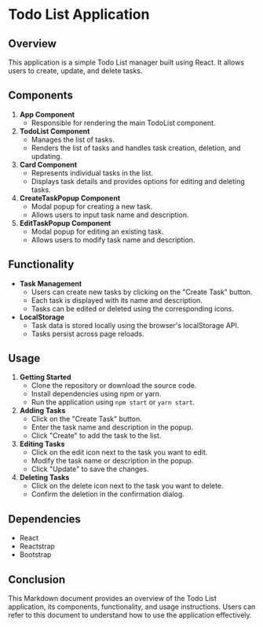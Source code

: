 # Todo List Application

## Overview
This application is a simple Todo List manager built using React. It allows users to create, update, and delete tasks.

## Components
1. **App Component**
    - Responsible for rendering the main TodoList component.
2. **TodoList Component**
    - Manages the list of tasks.
    - Renders the list of tasks and handles task creation, deletion, and updating.
3. **Card Component**
    - Represents individual tasks in the list.
    - Displays task details and provides options for editing and deleting tasks.
4. **CreateTaskPopup Component**
    - Modal popup for creating a new task.
    - Allows users to input task name and description.
5. **EditTaskPopup Component**
    - Modal popup for editing an existing task.
    - Allows users to modify task name and description.

## Functionality
- **Task Management**
    - Users can create new tasks by clicking on the "Create Task" button.
    - Each task is displayed with its name and description.
    - Tasks can be edited or deleted using the corresponding icons.
- **LocalStorage**
    - Task data is stored locally using the browser's localStorage API.
    - Tasks persist across page reloads.

## Usage
1. **Getting Started**
    - Clone the repository or download the source code.
    - Install dependencies using npm or yarn.
    - Run the application using `npm start` or `yarn start`.
2. **Adding Tasks**
    - Click on the "Create Task" button.
    - Enter the task name and description in the popup.
    - Click "Create" to add the task to the list.
3. **Editing Tasks**
    - Click on the edit icon next to the task you want to edit.
    - Modify the task name or description in the popup.
    - Click "Update" to save the changes.
4. **Deleting Tasks**
    - Click on the delete icon next to the task you want to delete.
    - Confirm the deletion in the confirmation dialog.

## Dependencies
- React
- Reactstrap
- Bootstrap

## Conclusion
This Markdown document provides an overview of the Todo List application, its components, functionality, and usage instructions. Users can refer to this document to understand how to use the application effectively.
